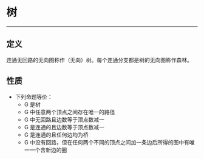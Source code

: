 # 树
---
## 定义
连通无回路的无向图称作（无向）树。每个连通分支都是树的无向图称作森林。
## 性质
* 下列命题等价：
    * G 是树
    * G 中任意两个顶点之间存在唯一的路径
    * G 中无回路且边数等于顶点数减一
    * G 是连通的且边数等于顶点数减一
    * G 是连通的且任何边均为桥
    * G 中没有回路，但在任何两个不同的顶点之间加一条边后所得的图中有唯一一个含新边的圈
